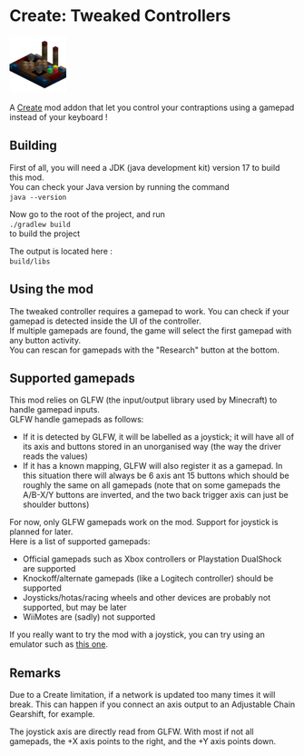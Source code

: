# Create: Tweaked Controllers

<img src="src/main/resources/logo.png" width="" height="100">

A [Create](https://github.com/Creators-of-Create/Create) mod addon that let you control your contraptions using a gamepad instead of your keyboard !

## Building

First of all, you will need a JDK (java development kit) version 17 to build this mod.  
You can check your Java version by running the command  
```java --version```  

Now go to the root of the project, and run  
```./gradlew build```  
to build the project  

The output is located here :  
```build/libs```  

## Using the mod

The tweaked controller requires a gamepad to work. You can check if your gamepad is detected inside the UI of the controller.  
If multiple gamepads are found, the game will select the first gamepad with any button activity.  
You can rescan for gamepads with the "Research" button at the bottom.  

## Supported gamepads

This mod relies on GLFW (the input/output library used by Minecraft) to handle gamepad inputs.  
GLFW handle gamepads as follows:  
- If it is detected by GLFW, it will be labelled as a joystick; it will have all of its axis and buttons stored in an unorganised way (the way the driver reads the values)  
- If it has a known mapping, GLFW will also register it as a gamepad. In this situation there will always be 6 axis ant 15 buttons which should be roughly the same on all gamepads (note that on some gamepads the A/B-X/Y buttons are inverted, and the two back trigger axis can just be shoulder buttons)  
  
For now, only GLFW gamepads work on the mod. Support for joystick is planned for later.  
Here is a list of supported gamepads:  
- Official gamepads such as Xbox controllers or Playstation DualShock are supported  
- Knockoff/alternate gamepads (like a Logitech controller) should be supported  
- Joysticks/hotas/racing wheels and other devices are probably not supported, but may be later  
- WiiMotes are (sadly) not supported  

If you really want to try the mod with a joystick, you can try using an emulator such as [this one](https://github.com/x360ce/x360ce).

## Remarks

Due to a Create limitation, if a network is updated too many times it will break. This can happen if you connect an axis output to an Adjustable Chain Gearshift, for example.  

The joystick axis are directly read from GLFW. With most if not all gamepads, the +X axis points to the right, and the +Y axis points down.